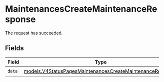 # MaintenancesCreateMaintenanceResponse

The request has succeeded.


## Fields

| Field                                                                                                                        | Type                                                                                                                         | Required                                                                                                                     | Description                                                                                                                  |
| ---------------------------------------------------------------------------------------------------------------------------- | ---------------------------------------------------------------------------------------------------------------------------- | ---------------------------------------------------------------------------------------------------------------------------- | ---------------------------------------------------------------------------------------------------------------------------- |
| `data`                                                                                                                       | [models.V4StatusPagesMaintenancesCreateMaintenanceResponse](../models/v4statuspagesmaintenancescreatemaintenanceresponse.md) | :heavy_check_mark:                                                                                                           | N/A                                                                                                                          |